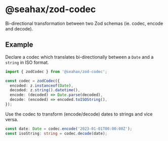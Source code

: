 # @seahax/zod-codec

Bi-directional transformation between two Zod schemas (ie. codec, encode and decode).

## Example

Declare a codec which translates bi-directionally between a `Date` and a `string` in ISO format.

```ts
import { zodCodec } from '@seahax/zod-codec';

const codec = zodCodec({
  encoded: z.instanceof(Date),
  decoded: z.string().datetime(),
  encode: (decoded) => Date.parse(decoded),
  decode: (encoded) => encoded.toISOString(),
});
```

Use the codec to transform (encode/decode) dates to strings and vice versa.

```ts
const date: Date = codec.encode('2023-01-01T00:00:00Z');
const isoString: string = codec.decode(date);
```
